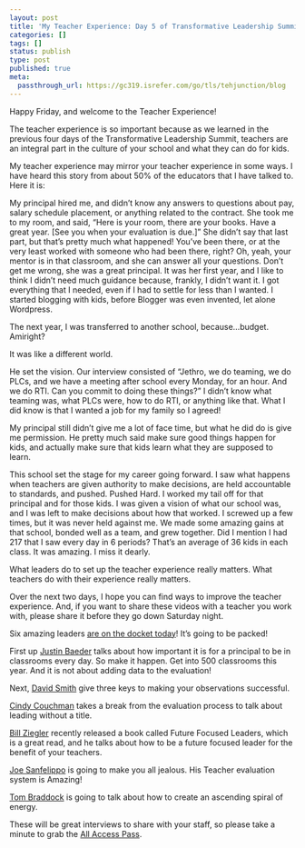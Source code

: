 ```yaml
---
layout: post
title: 'My Teacher Experience: Day 5 of Transformative Leadership Summit #TLS17'
categories: []
tags: []
status: publish
type: post
published: true
meta:
  passthrough_url: https://gc319.isrefer.com/go/tls/tehjunction/blog
---
```


Happy Friday, and welcome to the Teacher Experience!

The teacher experience is so important because as we learned in the previous four days of the Transformative Leadership Summit, teachers are an integral part in the culture of your school and what they can do for kids.

My teacher experience may mirror your teacher experience in some ways. I have heard this story from about 50% of the educators that I have talked to. Here it is:

My principal hired me, and didn’t know any answers to questions about pay, salary schedule placement, or anything related to the contract. She took me to my room, and said, “Here is your room, there are your books. Have a great year. [See you when your evaluation is due.]” She didn’t say that last part, but that’s pretty much what happened! You’ve been there, or at the very least worked with someone who had been there, right? Oh, yeah, your mentor is in that classroom, and she can answer all your questions. Don’t get me wrong, she was a great principal. It was her first year, and I like to think I didn’t need much guidance because, frankly, I didn’t want it. I got everything that I needed, even if I had to settle for less than I wanted. I started blogging with kids, before Blogger was even invented, let alone Wordpress.

The next year, I was transferred to another school, because…budget. Amiright?

It was like a different world.

He set the vision. Our interview consisted of “Jethro, we do teaming, we do PLCs, and we have a meeting after school every Monday, for an hour. And we do RTI. Can you commit to doing these things?” I didn’t know what teaming was, what PLCs were, how to do RTI, or anything like that. What I did know is that I wanted a job for my family so I agreed!

My principal still didn’t give me a lot of face time, but what he did do is give me permission. He pretty much said make sure good things happen for kids, and actually make sure that kids learn what they are supposed to learn.

This school set the stage for my career going forward. I saw what happens when teachers are given authority to make decisions, are held accountable to standards, and pushed. Pushed Hard. I worked my tail off for that principal and for those kids. I was given a vision of what our school was, and I was left to make decisions about how that worked. I screwed up a few times, but it was never held against me. We made some amazing gains at that school, bonded well as a team, and grew together. Did I mention I had 217 that I saw every day in 6 periods? That’s an average of 36 kids in each class. It was amazing. I miss it dearly.

What leaders do to set up the teacher experience really matters. What teachers do with their experience really matters.

Over the next two days, I hope you can find ways to improve the teacher experience. And, if you want to share these videos with a teacher you work with, please share it before they go down Saturday night.

Six amazing leaders 
[are on the docket today](http://transformativeleadershipsummit.com/sessions-2017/teacher-experience/)! It’s going to be packed!

First up 
[Justin Baeder](http://transformativeleadershipsummit.com/team/justin-baeder/) talks about how important it is for a principal to be in classrooms every day. So make it happen. Get into 500 classrooms this year. And it is not about adding data to the evaluation!

Next, 
[David Smith](http://transformativeleadershipsummit.com/team/david-smith/) give three keys to making your observations successful.

[Cindy Couchman](http://transformativeleadershipsummit.com/team/cindy-couchman) takes a break from the evaluation process to talk about leading without a title.

[Bill Ziegler](http://transformativeleadershipsummit.com/team/bill-ziegler) recently released a book called Future Focused Leaders, which is a great read, and he talks about how to be a future focused leader for the benefit of your teachers.

[Joe Sanfelippo](http://transformativeleadershipsummit.com/team/joe-sanfelippo) is going to make you all jealous. His Teacher evaluation system is Amazing!

[Tom Braddock](http://transformativeleadershipsummit.com/team/tom-braddock) is going to talk about how to create an ascending spiral of energy.

These will be great interviews to share with your staff, so please take a minute to grab the 
[All Access Pass](https://gc319.infusionsoft.com/app/orderForms/2017-All-Access-Pass).
